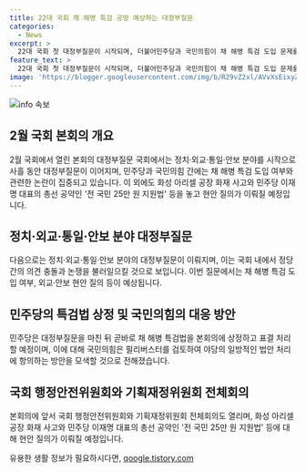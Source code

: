 ```yaml
---
title: 22대 국회 채 해병 특검 공방 예상하는 대정부질문
categories:
  - News
excerpt: >
  22대 국회 첫 대정부질문이 시작되며, 더불어민주당과 국민의힘이 채 해병 특검 도입 문제를 놓고 대립하고 있습니다. 민주당은 특검법 상정을 계획하고, 국민의힘은 필리버스터를 고려하며 현안 질의에 집중하고 있습니다. 또한, 행정안전위원회와 기획재정위원회 전체회의도 열려 화성 아리셀 공장 화재와 이재명 대표의 총선 공약인 전 국민 25만 원 지원법 등이 논의될 예정입니다. 본회의의 관심을 끌고 있는 이슈들이 속속 드러나고 있습니다.
feature_text: >
  22대 국회 첫 대정부질문이 시작되며, 더불어민주당과 국민의힘이 채 해병 특검 도입 문제를 놓고 대립하고 있습니다. 민주당은 특검법 상정을 계획하고, 국민의힘은 필리버스터를 고려하며 현안 질의에 집중하고 있습니다. 또한, 행정안전위원회와 기획재정위원회 전체회의도 열려 화성 아리셀 공장 화재와 이재명 대표의 총선 공약인 전 국민 25만 원 지원법 등이 논의될 예정입니다. 본회의의 관심을 끌고 있는 이슈들이 속속 드러나고 있습니다.
image: 'https://blogger.googleusercontent.com/img/b/R29vZ2xl/AVvXsEixyZcFfHzMRdzZMjFBmAUKJYCLCGyLL1o632UiGVXcaFdKo_bkvkuCioo0uUKlGfBVcT3P84aROyZIXSBEx3Aw5nCQ3pTgDom1WDC4m8eifvWiAmWEEVb4x6G_l8C0QH225ldMjyaFvpxGEBGNO37VmDTDMHGhJPq73UglMfDca1-0aw/s1600/blogspot.png'
---
```


<p><img src="https://blogger.googleusercontent.com/img/b/R29vZ2xl/AVvXsEixyZcFfHzMRdzZMjFBmAUKJYCLCGyLL1o632UiGVXcaFdKo_bkvkuCioo0uUKlGfBVcT3P84aROyZIXSBEx3Aw5nCQ3pTgDom1WDC4m8eifvWiAmWEEVb4x6G_l8C0QH225ldMjyaFvpxGEBGNO37VmDTDMHGhJPq73UglMfDca1-0aw/s1600/blogspot.png" alt="info 속보" /></p>

<h2 data-ke-size="size26">2월 국회 본회의 개요</h2>

<p data-ke-size="size16">2월 국회에서 열린 본회의 대정부질문 국회에서는 정치·외교·통일·안보 분야를 시작으로 사흘 동안 대정부질문이 이어지며, 민주당과 국민의힘 간에는 채 해병 특검 도입 여부와 관련한 논란이 집중되고 있습니다. 이 외에도 화성 아리셀 공장 화재 사고와 민주당 이재명 대표의 총선 공약인 '전 국민 25만 원 지원법' 등을 놓고 현안 질의가 이뤄질 예정입니다.</p>

<h2 data-ke-size="size26">정치·외교·통일·안보 분야 대정부질문</h2>

<p data-ke-size="size16">다음으로는 정치·외교·통일·안보 분야의 대정부질문이 이뤄지며, 이는 국회 내에서 정당 간의 의견 충돌과 논쟁을 불러일으킬 것으로 보입니다. 이번 질문에서는 채 해병 특검 도입 여부, 외교·안보 현안 질의 등이 예상됩니다.</p>

<h2 data-ke-size="size26">민주당의 특검법 상정 및 국민의힘의 대응 방안</h2>

<p data-ke-size="size16">민주당은 대정부질문을 마친 뒤 곧바로 채 해병 특검법을 본회의에 상정하고 표결 처리할 예정이며, 이에 대해 국민의힘은 필리버스터를 검토하여 야당의 일방적인 법안 처리에 항의하는 방안을 모색할 것으로 전해졌습니다.</p>

<h2 data-ke-size="size26">국회 행정안전위원회와 기획재정위원회 전체회의</h2>

<p data-ke-size="size16">본회의에 앞서 국회 행정안전위원회와 기획재정위원회 전체회의도 열리며, 화성 아리셀 공장 화재 사고와 민주당 이재명 대표의 총선 공약인 '전 국민 25만 원 지원법' 등에 대해 현안 질의가 이뤄질 예정입니다.</p>
유용한 생활 정보가 필요하시다면, <a href="https://qoogle.tistory.com" rel="dofollow">qoogle.tistory.com</a>



